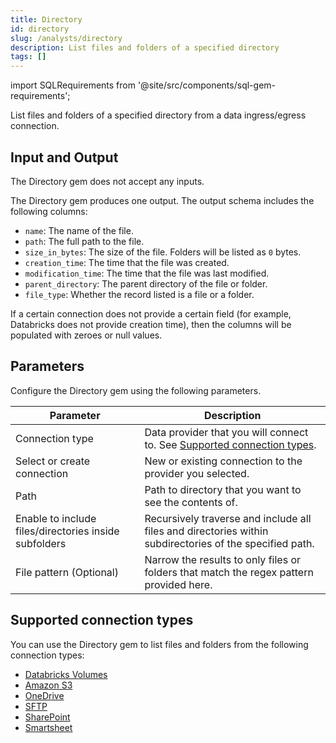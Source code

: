 ```yaml
---
title: Directory
id: directory
slug: /analysts/directory
description: List files and folders of a specified directory
tags: []
---
```


import SQLRequirements from '@site/src/components/sql-gem-requirements';

<SQLRequirements
  execution_engine="Prophecy Automate"
  sql_package_name="Prophecy"
  sql_package_version="4.1.3+"
/>

List files and folders of a specified directory from a data ingress/egress connection.

## Input and Output

The Directory gem does not accept any inputs.

The Directory gem produces one output. The output schema includes the following columns:

- `name`: The name of the file.
- `path`: The full path to the file.
- `size_in_bytes`: The size of the file. Folders will be listed as `0` bytes.
- `creation_time`: The time that the file was created.
- `modification_time`: The time that the file was last modified.
- `parent_directory`: The parent directory of the file or folder.
- `file_type`: Whether the record listed is a file or a folder.

If a certain connection does not provide a certain field (for example, Databricks does not provide creation time), then the columns will be populated with zeroes or null values.

## Parameters

Configure the Directory gem using the following parameters.

| Parameter                                             | Description                                                                                             |
| ----------------------------------------------------- | ------------------------------------------------------------------------------------------------------- |
| Connection type                                       | Data provider that you will connect to. See [Supported connection types](#supported-connection-types).  |
| Select or create connection                           | New or existing connection to the provider you selected.                                                |
| Path                                                  | Path to directory that you want to see the contents of.                                                 |
| Enable to include files/directories inside subfolders | Recursively traverse and include all files and directories within subdirectories of the specified path. |
| File pattern (Optional)                               | Narrow the results to only files or folders that match the regex pattern provided here.                 |

## Supported connection types

You can use the Directory gem to list files and folders from the following connection types:

- [Databricks Volumes](/administration/fabrics/prophecy-fabrics/connections/databricks)
- [Amazon S3](/administration/fabrics/prophecy-fabrics/connections/s3)
- [OneDrive](/administration/fabrics/prophecy-fabrics/connections/onedrive)
- [SFTP](/administration/fabrics/prophecy-fabrics/connections/sftp)
- [SharePoint](/administration/fabrics/prophecy-fabrics/connections/sharepoint)
- [Smartsheet](/administration/fabrics/prophecy-fabrics/connections/smartsheet)
